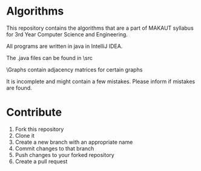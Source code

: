 # Algorithms
This repository contains the algorithms that are a part of MAKAUT syllabus for 3rd Year Computer Science and Engineering.

All programs are written in java in IntelliJ IDEA.

The .java files can be found in \src

\Graphs contain adjacency matrices for certain graphs

It is incomplete and might contain a few mistakes. Please inform if mistakes are found.

# Contribute
1. Fork this repository
2. Clone it
3. Create a new branch with an appropriate name
4. Commit changes to that branch
5. Push changes to your forked repository
6. Create a pull request
